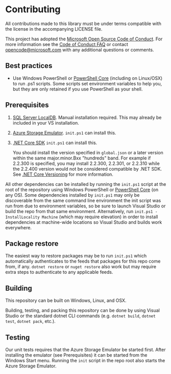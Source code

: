 # Contributing

All contributions made to this library must be under terms compatible with the license in the accompanying LICENSE file.

This project has adopted the [Microsoft Open Source Code of
Conduct](https://opensource.microsoft.com/codeofconduct/).
For more information see the [Code of Conduct
FAQ](https://opensource.microsoft.com/codeofconduct/faq/) or
contact [opencode@microsoft.com](mailto:opencode@microsoft.com)
with any additional questions or comments.

## Best practices

* Use Windows PowerShell or [PowerShell Core][pwsh] (including on Linux/OSX) to run .ps1 scripts.
  Some scripts set environment variables to help you, but they are only retained if you use PowerShell as your shell.

## Prerequisites

1. [SQL Server LocalDB](https://docs.microsoft.com/en-us/sql/database-engine/configure-windows/sql-server-express-localdb?view=sql-server-ver15). Manual installation required. This may already be included in your VS installation.
1. [Azure Storage Emulator](https://docs.microsoft.com/en-us/azure/storage/common/storage-use-emulator). `init.ps1` can install this.
1. [.NET Core SDK](https://get.dot.net/) `init.ps1` can install this.

   You should install the version specified in `global.json` or a later version within
the same major.minor.Bxx "hundreds" band.
For example if 2.2.300 is specified, you may install 2.2.300, 2.2.301, or 2.2.310
while the 2.2.400 version would not be considered compatible by .NET SDK.
See [.NET Core Versioning](https://docs.microsoft.com/en-us/dotnet/core/versions/) for more information.

All other dependencies can be installed by running the `init.ps1` script at the root of the repository
using Windows PowerShell or [PowerShell Core][pwsh] (on any OS).
Some dependencies installed by `init.ps1` may only be discoverable from the same command line environment the init script was run from due to environment variables, so be sure to launch Visual Studio or build the repo from that same environment.
Alternatively, run `init.ps1 -InstallLocality Machine` (which may require elevation) in order to install dependencies at machine-wide locations so Visual Studio and builds work everywhere.

## Package restore

The easiest way to restore packages may be to run `init.ps1` which automatically authenticates
to the feeds that packages for this repo come from, if any.
`dotnet restore` or `nuget restore` also work but may require extra steps to authenticate to any applicable feeds.

## Building

This repository can be built on Windows, Linux, and OSX.

Building, testing, and packing this repository can be done by using Visual Studio or the standard dotnet CLI commands (e.g. `dotnet build`, `dotnet test`, `dotnet pack`, etc.).

## Testing

Our unit tests requires that the Azure Storage Emulator be started first.
After installing the emulator (see Prerequisites) it can be started from the Windows Start menu.
Running the `init` script in the repo root also starts the Azure Storage Emulator.

[pwsh]: https://docs.microsoft.com/en-us/powershell/scripting/install/installing-powershell?view=powershell-6
